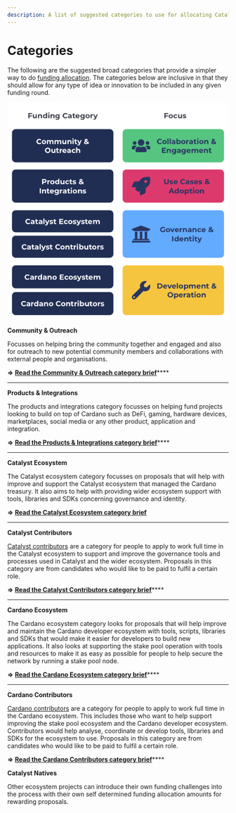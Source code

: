 ```yaml
---
description: A list of suggested categories to use for allocating Catalyst funding
---
```


# Categories

The following are the suggested broad categories that provide a simpler way to do [funding allocation](../../analysis/funding-categorisation-specificity.md). The categories below are inclusive in that they should allow for any type of idea or innovation to be included in any given funding round.

![](../../.gitbook/assets/funding-categories.png)

**Community & Outreach**

Focusses on helping bring the community together and engaged and also for outreach to new potential community members and collaborations with external people and organisations.&#x20;

**=>** [**Read the Community & Outreach category brief**](community-and-outreach.md)****

****

**Products & Integrations**

The products and integrations category focusses on helping fund projects looking to build on top of Cardano such as DeFi, gaming, hardware devices, marketplaces, social media or any other product, application and integration.

**=>** [**Read the Products & Integrations category brief**](products-and-integrations.md)****

****

**Catalyst Ecosystem**&#x20;

The Catalyst ecosystem category focusses on proposals that will help with improve and support the Catalyst ecosystem that managed the Cardano treasury. It also aims to help with providing wider ecosystem support with tools, libraries and SDKs concerning governance and identity.

**=>** [**Read the Catalyst Ecosystem category brief**](catalyst-ecosystem.md)

****

**Catalyst Contributors**

[Catalyst contributors](https://catalyst-swarm.gitbook.io/catalyst-contributors/) are a category for people to apply to work full time in the Catalyst ecosystem to support and improve the governance tools and processes used in Catalyst and the wider ecosystem. Proposals in this category are from candidates who would like to be paid to fulfil a certain role.

**=>** [**Read the Catalyst Contributors category brief**](https://catalyst-swarm.gitbook.io/catalyst-contributors/category-proposal/fund-8)****

****

**Cardano Ecosystem**&#x20;

The Cardano ecosystem category looks for proposals that will help improve and maintain the Cardano developer ecosystem with tools, scripts, libraries and SDKs that would make it easier for developers to build new applications. It also looks at supporting the stake pool operation with tools and resources to make it as easy as possible for people to help secure the network by running a stake pool node.

**=>** [**Read the Cardano Ecosystem category brief**](cardano-ecosystem.md)****

****

**Cardano Contributors**

[Cardano contributors](https://catalyst-swarm.gitbook.io/cardano-contributors/) are a category for people to apply to work full time in the Cardano ecosystem. This includes those who want to help support improving the stake pool ecosystem and the Cardano developer ecosystem. Contributors would help analyse, coordinate or develop tools, libraries and SDKs for the ecosystem to use. Proposals in this category are from candidates who would like to be paid to fulfil a certain role.

**=>** [**Read the Cardano Contributors category brief**](https://catalyst-swarm.gitbook.io/cardano-contributors/category-proposal/fund-8)****



**Catalyst Natives**

Other ecosystem projects can introduce their own funding challenges into the process with their own self determined funding allocation amounts for rewarding proposals.

